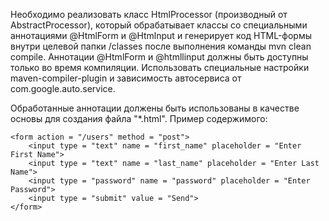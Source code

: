 Необходимо реализовать класс HtmlProcessor (производный от AbstractProcessor), который обрабатывает классы со специальными аннотациями @HtmlForm и @Htmlnput и генерирует код HTML-формы внутри целевой папки /classes после выполнения команды mvn clean compile.
Аннотации @HtmlForm и @htmllinput должны быть доступны только во время компиляции.
Использовать специальные настройки maven-compiler-plugin и зависимость автосервиса от com.google.auto.service.

Обработанные аннотации должены быть использованы в качестве основы для создания файла "*.html".
Пример содержимого:
```
<form action = "/users" method = "post">
	<input type = "text" name = "first_name" placeholder = "Enter First Name">
	<input type = "text" name = "last_name" placeholder = "Enter Last Name">
	<input type = "password" name = "password" placeholder = "Enter Password">
	<input type = "submit" value = "Send">
</form>
```
